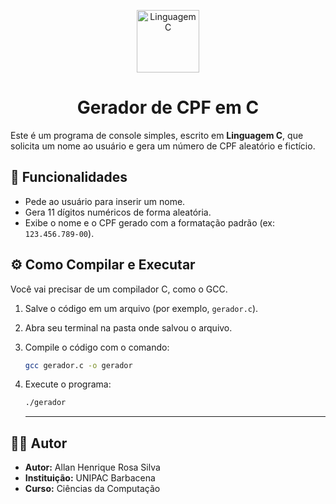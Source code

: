 <p align="center">
  <img src="https://upload.wikimedia.org/wikipedia/commons/1/18/C_Programming_Language.svg" alt="Linguagem C" width="100" height="100"/>
</p>
<h1 align="center">Gerador de CPF em C</h1>

Este é um programa de console simples, escrito em **Linguagem C**, que solicita um nome ao usuário e gera um número de CPF aleatório e fictício.

## 📝 Funcionalidades

* Pede ao usuário para inserir um nome.
* Gera 11 dígitos numéricos de forma aleatória.
* Exibe o nome e o CPF gerado com a formatação padrão (ex: `123.456.789-00`).

## ⚙️ Como Compilar e Executar

Você vai precisar de um compilador C, como o GCC.

1.  Salve o código em um arquivo (por exemplo, `gerador.c`).
2.  Abra seu terminal na pasta onde salvou o arquivo.
3.  Compile o código com o comando:
    ```bash
    gcc gerador.c -o gerador
    ```
4.  Execute o programa:
    ```bash
    ./gerador
    ```

    ---

## 👨‍💻 Autor

* **Autor:** Allan Henrique Rosa Silva
* **Instituição:** UNIPAC Barbacena
* **Curso:** Ciências da Computação
